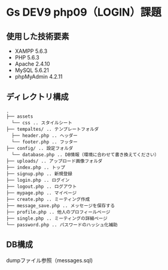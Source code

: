 # Gs DEV9 php09（LOGIN）課題

## 使用した技術要素
- XAMPP 5.6.3
- PHP 5.6.3
- Apache 2.4.10
- MySQL 5.6.21
- phpMyAdmin 4.2.11

## ディレクトリ構成
  ```
  .
  ├── assets
    └── css .. スタイルシート
  ├── tempaltes/ .. テンプレートフォルダ
    ├── header.php .. ヘッダー
    └── footer.php .. フッター
  ├── config/ .. 設定フォルダ
    └── database.php .. DB情報（環境に合わせて書き換えてください）
  ├── uploads/ .. アップロード画像フォルダ
  ├── index.php .. トップ
  ├── signup.php .. 新規登録
  ├── login.php .. ログイン
  ├── logout.php .. ログアウト
  ├── mypage.php .. マイページ
  ├── create.php .. ミーティング作成
  ├── message_save.php .. メッセージを保存する
  ├── profile.php .. 他人のプロフィールページ
  ├── single.php .. ミーティングの詳細ページ
  └── password.php .. パスワードのハッシュ化補助

  ```

## DB構成
dumpファイル参照（messages.sql)